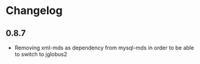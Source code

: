 Changelog
=========

0.8.7
-----

* Removing xml-mds as dependency from mysql-mds in order to be able to switch to jglobus2






